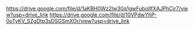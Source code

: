 https://drive.google.com/file/d/1aKBH0Wz2lw30q1gwFuboIlfXAJPhCjr7/view?usp=drive_link
https://drive.google.com/file/d/10VPdwYhP-0oTyKV_SZgDtp3sDSGSmXOr/view?usp=drive_link
